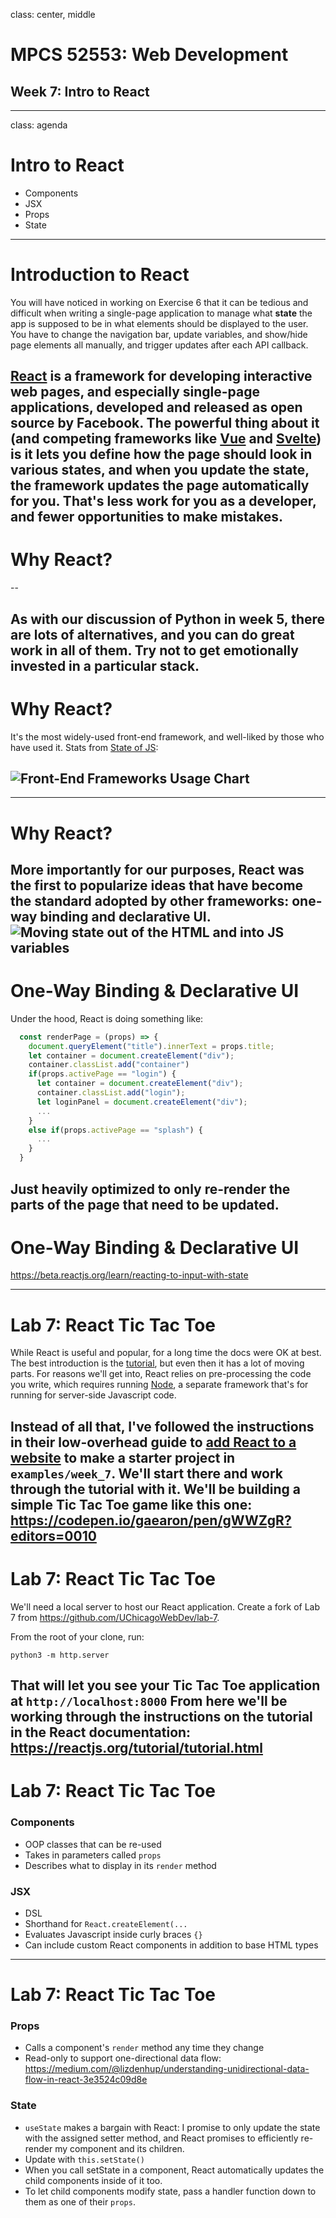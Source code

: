 class: center, middle
# MPCS 52553: Web Development
## Week 7: Intro to React
---

class: agenda
# Intro to React
- Components
- JSX
- Props
- State

---
# Introduction to React
You will have noticed in working on Exercise 6 that it can be tedious and
difficult when writing a single-page application to manage what **state** the
app is supposed to be in what elements should be displayed to the user. You have
to change the navigation bar, update variables, and show/hide page elements all
manually, and trigger updates after each API callback.

[React](https://reactjs.org/) is a framework for developing interactive web
pages, and especially single-page applications, developed and released as open
source by Facebook. The powerful thing about it (and competing frameworks like
[Vue](https://vuejs.org/) and [Svelte](https://svelte.dev/)) is it lets you
define how the page should look in various states, and when you update the
state, the framework updates the page automatically for you.
That's less work for you as a developer, and fewer opportunities to make
mistakes.
---

# Why React?

--

As with our discussion of Python in week 5, there are lots of alternatives, and
you can do great work in all of them. Try not to get emotionally invested in a
particular stack.
---

# Why React?
It's the most widely-used front-end framework, and well-liked by those who have
used it. Stats from
[State of JS](https://2022.stateofjs.com/en-US/libraries/front-end-frameworks/):
## ![Front-End Frameworks Usage Chart](images/frontend-frameworks.png)
---

# Why React?
More importantly for our purposes, React was the first to popularize ideas that
have become the standard adopted by other frameworks: **one-way binding** and
**declarative UI**.
![Moving state out of the HTML and into JS variables](images/one_state.png)
---

# One-Way Binding & Declarative UI
Under the hood, React is doing something like:

```javascript
  const renderPage = (props) => {
    document.queryElement("title").innerText = props.title;
    let container = document.createElement("div");
    container.classList.add("container")
    if(props.activePage == "login") {
      let container = document.createElement("div");
      container.classList.add("login");
      let loginPanel = document.createElement("div");
      ...
    }
    else if(props.activePage == "splash") {
      ...
    }
  }
```

Just heavily optimized to only re-render the parts of the page that need to be updated.
---

# One-Way Binding & Declarative UI
https://beta.reactjs.org/learn/reacting-to-input-with-state

---
# Lab 7: React Tic Tac Toe
While React is useful and popular, for a long time the docs were OK at best. The
best introduction is the [tutorial](https://reactjs.org/tutorial/tutorial.html),
but even then it has a lot of moving parts. For reasons we'll get into, React
relies on pre-processing the code you write, which requires running
[Node](https://nodejs.org/en/), a separate framework that's for running for
server-side Javascript code.

Instead of all that, I've followed the instructions in their low-overhead guide
to
[add React to a website](https://reactjs.org/docs/add-react-to-a-website.html)
to make a starter project in `examples/week_7`. We'll start there and work
through the tutorial with it.
We'll be building a simple Tic Tac Toe game like this one:
https://codepen.io/gaearon/pen/gWWZgR?editors=0010
---

# Lab 7: React Tic Tac Toe
We'll need a local server to host our React application. Create a fork of Lab 7 from https://github.com/UChicagoWebDev/lab-7.

From the root of your clone, run:

`python3 -m http.server`

That will let you see your Tic Tac Toe application at `http://localhost:8000`
From here we'll be working through the instructions on the tutorial in the React
documentation: https://reactjs.org/tutorial/tutorial.html
---

# Lab 7: React Tic Tac Toe
### Components
- OOP classes that can be re-used
- Takes in parameters called `props`
- Describes what to display in its `render` method
### JSX
- DSL
- Shorthand for `React.createElement(...`
- Evaluates Javascript inside curly braces `{}`
- Can include custom React components in addition to base HTML types
---

# Lab 7: React Tic Tac Toe
### Props
- Calls a component's `render` method any time they change
- Read-only to support one-directional data flow:
  https://medium.com/@lizdenhup/understanding-unidirectional-data-flow-in-react-3e3524c09d8e
### State
- `useState` makes a bargain with React: I promise to only update the state with the assigned setter method, and React promises to efficiently re-render my component and its children. 
- Update with `this.setState()`
- When you call setState in a component, React automatically updates the child
  components inside of it too.
- To let child components modify state, pass a handler function down to them as
  one of their `props`.
